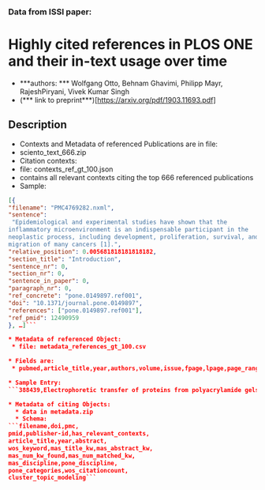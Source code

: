 ### Data from ISSI paper:
# Highly cited references in PLOS ONE and their in-text usage over time
* ***authors: *** Wolfgang Otto, Behnam Ghavimi, Philipp Mayr, RajeshPiryani, Vivek Kumar Singh
* (*** link to preprint***)[https://arxiv.org/pdf/1903.11693.pdf]

## Description
* Contexts and Metadata of referenced Publications are in file:
 * sciento_text_666.zip
* Citation contexts:
 * file: contexts_ref_gt_100.json
* contains all relevant contexts citing the top 666 referenced publications
* Sample:
```json
[{
"filename": "PMC4769282.nxml",
"sentence":
 "Epidemiological and experimental studies have shown that the 
inflammatory microenvironment is an indispensable participant in the 
neoplastic process, including development, proliferation, survival, and 
migration of many cancers [1].", 
"relative_position": 0.005681818181818182,
"section_title": "Introduction",
"sentence_nr": 0,
"section_nr": 0,
"sentence_in_paper": 0, 
"paragraph_nr": 0,
"ref_concrete": "pone.0149897.ref001", 
"doi": "10.1371/journal.pone.0149897",
"references": ["pone.0149897.ref001"],
"ref_pmid": 12490959
}, …]```

* Metadata of referenced Object:
 * file: metadata_references_gt_100.csv

* Fields are: 
 * pubmed,article_title,year,authors,volume,issue,fpage,lpage,page_range

* Sample Entry:
```388439,Electrophoretic transfer of proteins from polyacrylamide gels to nitrocellulose sheets: procedure and some applications. ,1979,"[{""given-names"": ""H"", ""surname"": ""Towbin""}, {""given-names"": ""T"", ""surname"": ""Staehelin""}, {""given-names"": ""J"", ""surname"": ""Gordon""}]",76,9,4350,4354,```

* Metadata of citing Objects:
  * data in metadata.zip
  * Schema:
```filename,doi,pmc,
pmid,publisher-id,has_relevant_contexts,
article_title,year,abstract,
wos_keyword,mas_title_kw,mas_abstract_kw,
mas_num_kw_found,mas_num_matched_kw,
mas_discipline,pone_discipline,
pone_categories,wos_citationcount,
cluster_topic_modeling```













